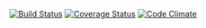 [![Build Status](https://travis-ci.org/andela-kndungu/dms.svg?branch=master)](https://travis-ci.org/andela-kndungu/dms)
[![Coverage Status](https://coveralls.io/repos/github/andela-kndungu/dms/badge.svg?branch=master)](https://coveralls.io/github/andela-kndungu/dms?branch=master)
[![Code Climate](https://codeclimate.com/github/andela-kndungu/dms/badges/gpa.svg)](https://codeclimate.com/github/andela-kndungu/dms)
